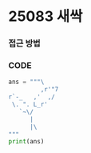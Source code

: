 # 25083 새싹



### 접근 방법



### CODE

```python
ans = """\
         ,r'"7
r`-_   ,'  ,/
 \. ". L_r'
   `~\/
      |
      |\
"""
print(ans)
```

